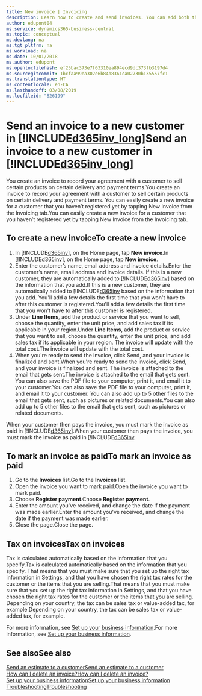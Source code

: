 ```yaml
---
title: New invoice | Invoicing
description: Learn how to create and send invoices. You can add both the customer and the product or service on the fly, or choose from a list.
author: edupont04
ms.service: dynamics365-business-central
ms.topic: conceptual
ms.devlang: na
ms.tgt_pltfrm: na
ms.workload: na
ms.date: 10/01/2018
ms.author: edupont
ms.openlocfilehash: ef25bac373e7f63310ea894ecd9dc373fb3197d4
ms.sourcegitcommit: 1bcfaa99ea302e6b84b8361ca02730b135557fc1
ms.translationtype: HT
ms.contentlocale: en-CA
ms.lasthandoff: 03/08/2019
ms.locfileid: "826199"
---
```

# <a name="send-an-invoice-to-a-new-customer-in-included365invlongincludesd365invlongmd"></a><span data-ttu-id="b4f31-104">Send an invoice to a new customer in [!INCLUDE[d365inv_long](includes/d365inv_long.md)]</span><span class="sxs-lookup"><span data-stu-id="b4f31-104">Send an invoice to a new customer in [!INCLUDE[d365inv_long](includes/d365inv_long.md)]</span></span>
<span data-ttu-id="b4f31-105">You create an invoice to record your agreement with a customer to sell certain products on certain delivery and payment terms.</span><span class="sxs-lookup"><span data-stu-id="b4f31-105">You create an invoice to record your agreement with a customer to sell certain products on certain delivery and payment terms.</span></span> <span data-ttu-id="b4f31-106">You can easily create a new invoice for a customer that you haven’t registered yet by tapping New Invoice from the Invoicing tab.</span><span class="sxs-lookup"><span data-stu-id="b4f31-106">You can easily create a new invoice for a customer that you haven’t registered yet by tapping New Invoice from the Invoicing tab.</span></span>  

## <a name="to-create-a-new-invoice"></a><span data-ttu-id="b4f31-107">To create a new invoice</span><span class="sxs-lookup"><span data-stu-id="b4f31-107">To create a new invoice</span></span>
1. <span data-ttu-id="b4f31-108">In [!INCLUDE[d365inv](includes/d365inv.md)], on the Home page, tap **New invoice**.</span><span class="sxs-lookup"><span data-stu-id="b4f31-108">In [!INCLUDE[d365inv](includes/d365inv.md)], on the Home page, tap **New invoice**.</span></span>
2. <span data-ttu-id="b4f31-109">Enter the customer’s name, email address and invoice details.</span><span class="sxs-lookup"><span data-stu-id="b4f31-109">Enter the customer’s name, email address and invoice details.</span></span> <span data-ttu-id="b4f31-110">If this is a new customer, they are automatically added to [!INCLUDE[d365inv](includes/d365inv.md)] based on the information that you add.</span><span class="sxs-lookup"><span data-stu-id="b4f31-110">If this is a new customer, they are automatically added to [!INCLUDE[d365inv](includes/d365inv.md) based on the information that you add.</span></span> <span data-ttu-id="b4f31-111">You'll add a few details the first time that you won't have to after this customer is registered.</span><span class="sxs-lookup"><span data-stu-id="b4f31-111">You'll add a few details the first time that you won't have to after this customer is registered.</span></span>  
3. <span data-ttu-id="b4f31-112">Under **Line Items**, add the product or service that you want to sell, choose the quantity, enter the unit price, and add sales tax if its applicable in your region.</span><span class="sxs-lookup"><span data-stu-id="b4f31-112">Under **Line Items**, add the product or service that you want to sell, choose the quantity, enter the unit price, and add sales tax if its applicable in your region.</span></span> <span data-ttu-id="b4f31-113">The invoice will update with the total cost.</span><span class="sxs-lookup"><span data-stu-id="b4f31-113">The invoice will update with the total cost.</span></span>  
4. <span data-ttu-id="b4f31-114">When you're ready to send the invoice, click Send, and your invoice is finalized and sent.</span><span class="sxs-lookup"><span data-stu-id="b4f31-114">When you're ready to send the invoice, click Send, and your invoice is finalized and sent.</span></span> <span data-ttu-id="b4f31-115">The invoice is attached to the email that gets sent.</span><span class="sxs-lookup"><span data-stu-id="b4f31-115">The invoice is attached to the email that gets sent.</span></span> <span data-ttu-id="b4f31-116">You can also save the PDF file to your computer, print it, and email it to your customer.</span><span class="sxs-lookup"><span data-stu-id="b4f31-116">You can also save the PDF file to your computer, print it, and email it to your customer.</span></span> <span data-ttu-id="b4f31-117">You can also add up to 5 other files to the email that gets sent, such as pictures or related documents.</span><span class="sxs-lookup"><span data-stu-id="b4f31-117">You can also add up to 5 other files to the email that gets sent, such as pictures or related documents.</span></span>  

<span data-ttu-id="b4f31-118">When your customer then pays the invoice, you must mark the invoice as paid in [!INCLUDE[d365inv](includes/d365inv.md)].</span><span class="sxs-lookup"><span data-stu-id="b4f31-118">When your customer then pays the invoice, you must mark the invoice as paid in [!INCLUDE[d365inv](includes/d365inv.md).</span></span>

## <a name="to-mark-an-invoice-as-paid"></a><span data-ttu-id="b4f31-119">To mark an invoice as paid</span><span class="sxs-lookup"><span data-stu-id="b4f31-119">To mark an invoice as paid</span></span>

1. <span data-ttu-id="b4f31-120">Go to the **Invoices** list.</span><span class="sxs-lookup"><span data-stu-id="b4f31-120">Go to the **Invoices** list.</span></span>  
2. <span data-ttu-id="b4f31-121">Open the invoice you want to mark paid.</span><span class="sxs-lookup"><span data-stu-id="b4f31-121">Open the invoice you want to mark paid.</span></span>  
3. <span data-ttu-id="b4f31-122">Choose **Register payment**.</span><span class="sxs-lookup"><span data-stu-id="b4f31-122">Choose **Register payment**.</span></span>  
4. <span data-ttu-id="b4f31-123">Enter the amount you've received, and change the date if the payment was made earlier.</span><span class="sxs-lookup"><span data-stu-id="b4f31-123">Enter the amount you've received, and change the date if the payment was made earlier.</span></span>  
5. <span data-ttu-id="b4f31-124">Close the page.</span><span class="sxs-lookup"><span data-stu-id="b4f31-124">Close the page.</span></span>  

## <a name="tax-on-invoices"></a><span data-ttu-id="b4f31-125">Tax on invoices</span><span class="sxs-lookup"><span data-stu-id="b4f31-125">Tax on invoices</span></span>
<span data-ttu-id="b4f31-126">Tax is calculated automatically based on the information that you specify.</span><span class="sxs-lookup"><span data-stu-id="b4f31-126">Tax is calculated automatically based on the information that you specify.</span></span> <span data-ttu-id="b4f31-127">That means that you must make sure that you set up the right tax information in Settings, and that you have chosen the right tax rates for the customer or the items that you are selling.</span><span class="sxs-lookup"><span data-stu-id="b4f31-127">That means that you must make sure that you set up the right tax information in Settings, and that you have chosen the right tax rates for the customer or the items that you are selling.</span></span> <span data-ttu-id="b4f31-128">Depending on your country, the tax can be sales tax or value-added tax, for example.</span><span class="sxs-lookup"><span data-stu-id="b4f31-128">Depending on your country, the tax can be sales tax or value-added tax, for example.</span></span>

<span data-ttu-id="b4f31-129">For more information, see [Set up your business information](set-up-business-profile.md).</span><span class="sxs-lookup"><span data-stu-id="b4f31-129">For more information, see [Set up your business information](set-up-business-profile.md).</span></span>

## <a name="see-also"></a><span data-ttu-id="b4f31-130">See also</span><span class="sxs-lookup"><span data-stu-id="b4f31-130">See also</span></span>
[<span data-ttu-id="b4f31-131">Send an estimate to a customer</span><span class="sxs-lookup"><span data-stu-id="b4f31-131">Send an estimate to a customer</span></span>](send-estimate.md)  
[<span data-ttu-id="b4f31-132">How can I delete an invoice?</span><span class="sxs-lookup"><span data-stu-id="b4f31-132">How can I delete an invoice?</span></span>](about-troubleshooting.md#how-can-i-delete-an-invoice)  
[<span data-ttu-id="b4f31-133">Set up your business information</span><span class="sxs-lookup"><span data-stu-id="b4f31-133">Set up your business information</span></span>](set-up-business-profile.md)  
[<span data-ttu-id="b4f31-134">Troubleshooting</span><span class="sxs-lookup"><span data-stu-id="b4f31-134">Troubleshooting</span></span>](about-troubleshooting.md)  
